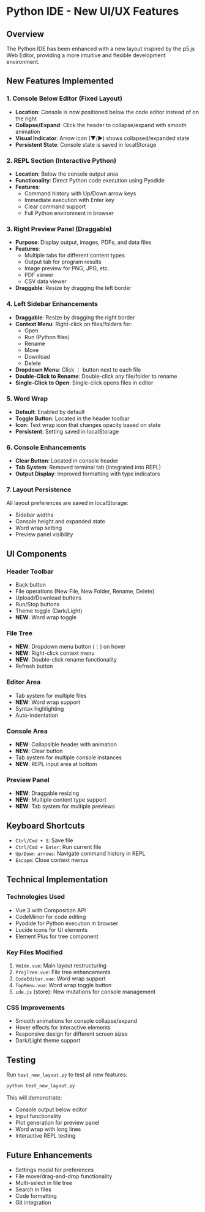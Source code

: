 # Python IDE - New UI/UX Features

## Overview
The Python IDE has been enhanced with a new layout inspired by the p5.js Web Editor, providing a more intuitive and flexible development environment.

## New Features Implemented

### 1. Console Below Editor (Fixed Layout)
- **Location**: Console is now positioned below the code editor instead of on the right
- **Collapse/Expand**: Click the header to collapse/expand with smooth animation
- **Visual Indicator**: Arrow icon (▼/►) shows collapsed/expanded state
- **Persistent State**: Console state is saved in localStorage

### 2. REPL Section (Interactive Python)
- **Location**: Below the console output area
- **Functionality**: Direct Python code execution using Pyodide
- **Features**:
  - Command history with Up/Down arrow keys
  - Immediate execution with Enter key
  - Clear command support
  - Full Python environment in browser

### 3. Right Preview Panel (Draggable)
- **Purpose**: Display output, images, PDFs, and data files
- **Features**:
  - Multiple tabs for different content types
  - Output tab for program results
  - Image preview for PNG, JPG, etc.
  - PDF viewer
  - CSV data viewer
- **Draggable**: Resize by dragging the left border

### 4. Left Sidebar Enhancements
- **Draggable**: Resize by dragging the right border
- **Context Menu**: Right-click on files/folders for:
  - Open
  - Run (Python files)
  - Rename
  - Move
  - Download
  - Delete
- **Dropdown Menu**: Click ⋮ button next to each file
- **Double-Click to Rename**: Double-click any file/folder to rename
- **Single-Click to Open**: Single-click opens files in editor

### 5. Word Wrap
- **Default**: Enabled by default
- **Toggle Button**: Located in the header toolbar
- **Icon**: Text wrap icon that changes opacity based on state
- **Persistent**: Setting saved in localStorage

### 6. Console Enhancements
- **Clear Button**: Located in console header
- **Tab System**: Removed terminal tab (integrated into REPL)
- **Output Display**: Improved formatting with type indicators

### 7. Layout Persistence
All layout preferences are saved in localStorage:
- Sidebar widths
- Console height and expanded state
- Word wrap setting
- Preview panel visibility

## UI Components

### Header Toolbar
- Back button
- File operations (New File, New Folder, Rename, Delete)
- Upload/Download buttons
- Run/Stop buttons
- Theme toggle (Dark/Light)
- **NEW**: Word wrap toggle

### File Tree
- **NEW**: Dropdown menu button (⋮) on hover
- **NEW**: Right-click context menu
- **NEW**: Double-click rename functionality
- Refresh button

### Editor Area
- Tab system for multiple files
- **NEW**: Word wrap support
- Syntax highlighting
- Auto-indentation

### Console Area
- **NEW**: Collapsible header with animation
- **NEW**: Clear button
- Tab system for multiple console instances
- **NEW**: REPL input area at bottom

### Preview Panel
- **NEW**: Draggable resizing
- **NEW**: Multiple content type support
- **NEW**: Tab system for multiple previews

## Keyboard Shortcuts
- `Ctrl/Cmd + S`: Save file
- `Ctrl/Cmd + Enter`: Run current file
- `Up/Down arrows`: Navigate command history in REPL
- `Escape`: Close context menus

## Technical Implementation

### Technologies Used
- Vue 3 with Composition API
- CodeMirror for code editing
- Pyodide for Python execution in browser
- Lucide icons for UI elements
- Element Plus for tree component

### Key Files Modified
1. `VmIde.vue`: Main layout restructuring
2. `ProjTree.vue`: File tree enhancements
3. `CodeEditor.vue`: Word wrap support
4. `TopMenu.vue`: Word wrap toggle button
5. `ide.js` (store): New mutations for console management

### CSS Improvements
- Smooth animations for console collapse/expand
- Hover effects for interactive elements
- Responsive design for different screen sizes
- Dark/Light theme support

## Testing
Run `test_new_layout.py` to test all new features:
```bash
python test_new_layout.py
```

This will demonstrate:
- Console output below editor
- Input functionality
- Plot generation for preview panel
- Word wrap with long lines
- Interactive REPL testing

## Future Enhancements
- Settings modal for preferences
- File move/drag-and-drop functionality
- Multi-select in file tree
- Search in files
- Code formatting
- Git integration